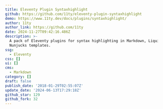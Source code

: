 ```yaml
---
title: Eleventy Plugin Syntaxhighlight
github: https://github.com/11ty/eleventy-plugin-syntaxhighlight
demo: https://www.11ty.dev/docs/plugins/syntaxhighlight/
author: 11ty
author_link: https://github.com/11ty
date: 2024-11-27T09:42:16.486Z
description: >-
  A pack of Eleventy plugins for syntax highlighting in Markdown, Liquid, and
  Nunjucks templates.
ssg:
  - Eleventy
css: []
ui: []
cms:
  - Markdown
category: []
draft: false
publish_date: '2018-01-29T02:55:07Z'
update_date: '2024-06-13T17:29:18Z'
github_star: 129
github_fork: 32
---
```

